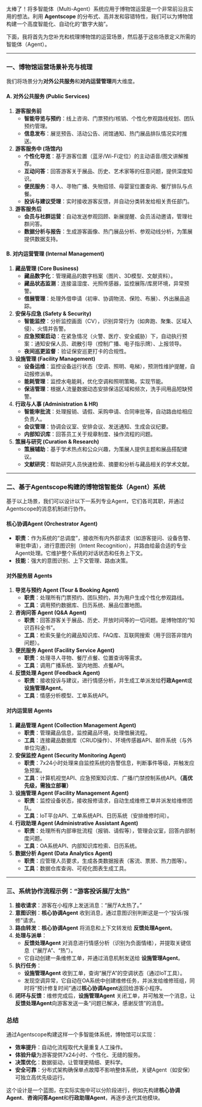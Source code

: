 太棒了！将多智能体（Multi-Agent）系统应用于博物馆运营是一个非常前沿且实用的想法。利用 **Agentscope** 的分布式、高并发和容错特性，我们可以为博物馆构建一个高度智能化、自动化的“数字大脑”。

下面，我将首先为您补充和梳理博物馆的运营场景，然后基于这些场景定义所需的智能体（Agent）。

---

### 一、博物馆运营场景补充与梳理

我们将场景分为**对外公共服务**和**对内运营管理**两大维度。

#### **A. 对外公共服务 (Public Services)**

1.  **游客服务前**
    *   **智能导览与预约**：线上咨询、门票预约/核销、个性化参观路线规划、团队预约管理。
    *   **信息发布**：展览预告、活动公告、闭馆通知、热门展品排队情况实时推送。
2.  **游客服务中 (场馆内)**
    *   **个性化导览**：基于游客位置（蓝牙/Wi-Fi定位）的主动语音/图文讲解推荐。
    *   **互动问答**：回答游客关于展品、历史、艺术家等的任意问题，提供深度知识。
    *   **便民服务**：寻人、寻物广播、失物招领、母婴室位置查询、餐厅排队与点餐。
    *   **投诉与建议受理**：实时接收游客反馈，并自动分类转发给相关责任部门。
3.  **游客服务后**
    *   **会员与社群运营**：自动发送参观回顾、新展提醒、会员活动邀请，管理社群问答。
    *   **数据分析与报告**：生成游客画像、热门展品分析、参观动线分析，为策展提供数据支持。

#### **B. 对内运营管理 (Internal Management)**

1.  **藏品管理 (Core Business)**
    *   **藏品数字化**：管理藏品的数字档案（图片、3D模型、文献资料）。
    *   **藏品状态监测**：连接温湿度、光照传感器，监控展陈/库房环境，异常预警。
    *   **借展管理**：处理外借申请（初审、协调物流、保险、布展）、外出展品追踪。
2.  **安保与应急 (Safety & Security)**
    *   **智能监控**：分析监控画面（CV），识别异常行为（如奔跑、聚集、区域入侵）、火情并告警。
    *   **应急预案启动**：在紧急情况（火警、医疗、安全威胁）下，自动执行预案：通知安保人员、疏散引导（控制广播、电子指示牌）、上报领导。
    *   **夜间巡更监督**：验证保安巡更打卡的合规性。
3.  **设施管理 (Facility Management)**
    *   **设备运维**：监控设备运行状态（空调、照明、电梯），预测性维护提醒，自动报修派单。
    *   **能耗管理**：监控水电能耗，优化空调和照明策略，实现节能。
    *   **保洁管理**：根据人流量数据动态安排保洁区域和频次，洗手间用品短缺预警。
4.  **行政与人事 (Administration & HR)**
    *   **智能审批流**：处理报销、请假、采购申请、合同审批等，自动路由给相应负责人。
    *   **会议管理**：协调会议室、安排会议、发送通知、生成会议纪要。
    *   **内部知识库**：回答员工关于规章制度、操作流程的问题。
5.  **策展与研究 (Curation & Research)**
    *   **策展辅助**：基于学术热点和公众兴趣，为策展人提供主题和展品搭配建议。
    *   **文献研究**：帮助研究人员快速检索、摘要和分析与藏品相关的学术文献。

---

### 二、基于Agentscope构建的博物馆智能体（Agent）系统

基于以上场景，我们可以设计以下一系列专业Agent，它们各司其职，并通过Agentscope的消息机制进行协作。

#### **核心协调Agent (Orchestrator Agent)**

*   **职责**：作为系统的“总调度”，接收所有内外部请求（如游客提问、设备告警、审批申请），进行意图识别（Intent Recognition），并路由给最合适的专业Agent处理。它维护整个系统的对话状态和任务上下文。
*   **技能**：强大的意图识别、上下文管理、路由决策。

#### **对外服务层 Agents**

1.  **导览与预约 Agent (Tour & Booking Agent)**
    *   **职责**：处理所有门票预约、团队预约，并为用户生成个性化参观路线。
    *   **工具**：调用预约数据库、日历系统、展品位置地图。
2.  **咨询问答 Agent (Q&A Agent)**
    *   **职责**：回答游客关于展品、历史、开放时间等的一切问题。是博物馆的“知识百科全书”。
    *   **工具**：检索矢量化的藏品知识库、FAQ库、互联网搜索（用于回答非馆内问题）。
3.  **便民服务 Agent (Facility Service Agent)**
    *   **职责**：处理寻人寻物、餐厅点餐、位置查询等需求。
    *   **工具**：调用广播系统、室内地图、点餐API。
4.  **反馈处理 Agent (Feedback Agent)**
    *   **职责**：接收投诉与建议，进行情感分析，并生成工单派发给**行政Agent**或**设施管理Agent**。
    *   **工具**：情感分析模型、工单系统API。

#### **对内运营层 Agents**

1.  **藏品管理 Agent (Collection Management Agent)**
    *   **职责**：管理藏品信息，监控藏品环境，处理借展流程。
    *   **工具**：连接藏品数据库（CRUD操作）、环境传感器API、邮件系统（与外单位沟通）。
2.  **安保监控 Agent (Security Monitoring Agent)**
    *   **职责**：7x24小时处理来自监控系统的告警信息，判断事件等级，并触发应急预案。
    *   **工具**：计算机视觉API、应急预案知识库、广播/门禁控制系统API。**（高优先级，需独立部署）**
3.  **设施管理 Agent (Facility Management Agent)**
    *   **职责**：监控设备状态，接收报修请求，自动生成维修工单并派发给维修团队。
    *   **工具**：IoT平台API、工单系统API、日历系统（安排维修时间）。
4.  **行政助理 Agent (Administrative Assistant Agent)**
    *   **职责**：处理所有内部审批流程（报销、请假等），管理会议室，回答内部制度问题。
    *   **工具**：OA系统API、内部知识库检索、日历系统。
5.  **数据分析 Agent (Data Analytics Agent)**
    *   **职责**：应管理人员要求，生成各类数据报表（客流、票房、热力图等）。
    *   **工具**：数据仓库查询、可视化图表生成工具。

---

### 三、系统协作流程示例：**“游客投诉展厅太热”**

1.  **接收请求**：游客在小程序上发送消息：“展厅A太热了。”
2.  **意图识别**：**核心协调Agent** 收到消息，通过意图识别判断这是一个“投诉/报修”请求。
3.  **路由转发**：**核心协调Agent** 将消息和上下文转发给 **反馈处理Agent**。
4.  **处理与派单**：
    *   **反馈处理Agent** 对消息进行情感分析（识别为负面情绪），并提取关键信息（“展厅A”、“热”）。
    *   它自动创建一条维修工单，并通过消息机制发送给 **设施管理Agent**。
5.  **执行任务**：
    *   **设施管理Agent** 收到工单，查询“展厅A”的空调状态（通过IoT工具）。
    *   发现空调异常，它自动在OA系统中创建维修任务，并派发给维修班组，同时将“预计修复时间”通过**核心协调Agent**返回给游客小程序。
6.  **闭环与反馈**：维修完成后，**设施管理Agent** 关闭工单，并可触发一个消息，让**反馈处理Agent**向游客发送一条“问题已解决，感谢反馈”的消息。

### 总结

通过Agentscope构建这样一个多智能体系统，博物馆可以实现：
*   **效率提升**：自动化流程取代大量重复人工操作。
*   **体验升级**为游客提供7x24小时、个性化、无缝的服务。
*   **决策优化**：数据驱动，让管理更精细、更科学。
*   **安全可靠**：分布式架构确保单点故障不影响整体系统，关键Agent（如安保）可独立高优先级运行。

这个设计是一个蓝图，在实际实施中可以分阶段进行，例如先构建**核心协调Agent**、**咨询问答Agent**和**行政助理Agent**，再逐步迭代其他模块。